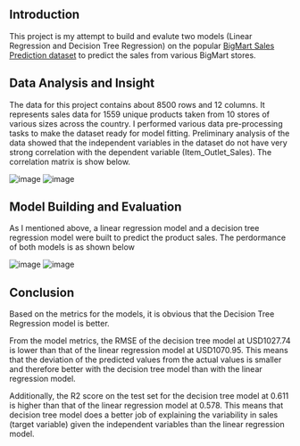 ## Introduction
This project is my attempt to build and evalute two models (Linear Regression and Decision Tree Regression) on the popular [BigMart Sales Prediction dataset](https://datahack.analyticsvidhya.com/contest/practice-problem-big-mart-sales-iii/) to predict the sales from various BigMart stores.

## Data Analysis and Insight
The data for this project contains about 8500 rows and 12 columns. It represents sales data for 1559 unique products taken from 10 stores of various sizes across the country. I performed various data pre-processing tasks to make the dataset ready for model fitting. Preliminary analysis of the data showed that the independent variables in the dataset do not have very strong correlation with the dependent variable (Item_Outlet_Sales). The correlation matrix is show below.

                                 
![image](https://user-images.githubusercontent.com/15455064/143792990-3894c9f5-e71f-409d-a061-ba2bbc0d4eb9.png)
![image](https://user-images.githubusercontent.com/15455064/143792963-f9408034-4ad6-4723-a2ac-4099fc8e295e.png)

## Model Building and Evaluation
As I mentioned above, a linear regression model and a decision tree regression model were built to predict the product sales. The perdormance of both models is as shown below



![image](https://user-images.githubusercontent.com/15455064/143793172-f648eccc-3b03-4214-abd1-ec8b7bdf4a00.png)
![image](https://user-images.githubusercontent.com/15455064/143793242-86678c0d-6b27-4976-94e3-ebab2d7b7158.png)

## Conclusion
Based on the metrics for the models, it is obvious that the Decision Tree Regression model is better.

From the model metrics, the RMSE of the decision tree model at USD1027.74 is lower than that of the linear regression model at USD1070.95. This means that the deviation of the predicted values from the actual values is smaller and therefore better with the decision tree model than with the linear regression model. 

Additionally, the R2 score on the test set for the decision tree model at 0.611 is higher than that of the linear regression model at 0.578. This means that decision tree model does a better job of explaining the variability in sales (target variable) given the independent variables than the linear regression model.


